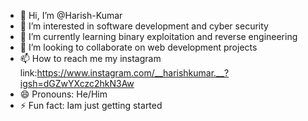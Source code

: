 - 👋 Hi, I’m @Harish-Kumar
- 👀 I’m interested in software development and cyber security
- 🌱 I’m currently learning binary exploitation and reverse engineering 
- 💞️ I’m looking to collaborate on web development projects
- 📫 How to reach me my instagram link:https://www.instagram.com/__harishkumar.__?igsh=dGZwYXczc2hkN3Aw
- 😄 Pronouns: He/Him
- ⚡ Fun fact: Iam just getting started
